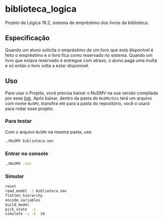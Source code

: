 # biblioteca_logica

Projeto de Lógica 18.2, sistema de empréstimo dos livros da biblioteca.

## Especificação
Quando um aluno solicita o empréstimo de um livro que está disponível é feito o empréstimo e o livro fica como reservado no sistema. Quando um livro que estava reservado é entregue com atraso, o aluno paga uma multa e só então o livro volta a estar disponível.

## Uso
Para usar o Projeto, você precisa baixar o NuSMV na sua versão compilada por esse [link](http://nusmv.fbk.eu/NuSMV/download/getting_bin-v2.html). Após baixar, dentro da pasta do `NuSMV/bin` terá um arquivo com nome `NuSMV`, transfira ele para a pasta do repositório, você o usará para rodar esse projeto.

### Para testar
Com o arquivo `NuSMV` na mesma pasta, use:

```sh
./NuSMV biblioteca.smv
```

### Entrar no console 

```sh
./NuSMV -int
```

### Simular

```sh
reset
read_model -i biblioteca.smv
flatten_hierarchy 
encode_variables
build_model
pick_state  -i
simulate -i -k  10
```
